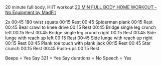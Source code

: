20 minute full body, HIIT workout
[20 MIN FULL BODY HOME WORKOUT - No Equipment by MadFit](https://www.youtube.com/watch?v=uZbig5yMlN8)

2x
00:45 180 twist squats
00:15 Rest
00:45 Spiderman plank
00:15 Rest
00:45 Bear crawl to knee drive
00:15 Rest
00:45 Bridge single leg crunch left
00:15 Rest
00:45 Bridge single leg crunch right
00:15 Rest
00:45 Side lunge with reach up left
00:15 Rest
00:45 Side lunge with reach up right
00:15 Rest
00:45 Plank toe touch with plank jack
00:15 Rest
00:45 Star crunch
00:15 Rest
00:45 Push-ups
00:15 Rest

Beeps = Yes
Say 321 = Yes
Say durations = No
Speech = Yes